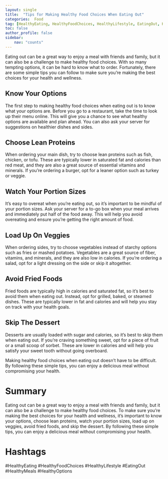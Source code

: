 ```yaml
---
layout: single
title:  "Tips for Making Healthy Food Choices When Eating Out"
categories:  Food
tag: [HealthyEating, HealthyFoodChoices, HealthyLifestyle, EatingOut, HealthyMeals, HealthyOptions, ]
toc: false
author_profile: false
sidebar:
    nav: "counts"
---
```

    
Eating out can be a great way to enjoy a meal with friends and family, but it can also be a challenge to make healthy food choices. With so many tempting options, it can be hard to know what to order. Fortunately, there are some simple tips you can follow to make sure you’re making the best choices for your health and wellness. 

## Know Your Options

The first step to making healthy food choices when eating out is to know what your options are. Before you go to a restaurant, take the time to look up their menu online. This will give you a chance to see what healthy options are available and plan ahead. You can also ask your server for suggestions on healthier dishes and sides. 

## Choose Lean Proteins

When ordering your main dish, try to choose lean proteins such as fish, chicken, or tofu. These are typically lower in saturated fat and calories than red meat, and they are also a great source of essential vitamins and minerals. If you’re ordering a burger, opt for a leaner option such as turkey or veggie. 

## Watch Your Portion Sizes

It’s easy to overeat when you’re eating out, so it’s important to be mindful of your portion sizes. Ask your server for a to-go box when your meal arrives and immediately put half of the food away. This will help you avoid overeating and ensure you’re getting the right amount of food. 

## Load Up On Veggies

When ordering sides, try to choose vegetables instead of starchy options such as fries or mashed potatoes. Vegetables are a great source of fiber, vitamins, and minerals, and they are also low in calories. If you’re ordering a salad, opt for a light dressing on the side or skip it altogether. 

## Avoid Fried Foods

Fried foods are typically high in calories and saturated fat, so it’s best to avoid them when eating out. Instead, opt for grilled, baked, or steamed dishes. These are typically lower in fat and calories and will help you stay on track with your health goals. 

## Skip The Dessert

Desserts are usually loaded with sugar and calories, so it’s best to skip them when eating out. If you’re craving something sweet, opt for a piece of fruit or a small scoop of sorbet. These are lower in calories and will help you satisfy your sweet tooth without going overboard. 

Making healthy food choices when eating out doesn’t have to be difficult. By following these simple tips, you can enjoy a delicious meal without compromising your health. 

# Summary

Eating out can be a great way to enjoy a meal with friends and family, but it can also be a challenge to make healthy food choices. To make sure you’re making the best choices for your health and wellness, it’s important to know your options, choose lean proteins, watch your portion sizes, load up on veggies, avoid fried foods, and skip the dessert. By following these simple tips, you can enjoy a delicious meal without compromising your health. 

# Hashtags

#HealthyEating #HealthyFoodChoices #HealthyLifestyle #EatingOut #HealthyMeals #HealthyOptions